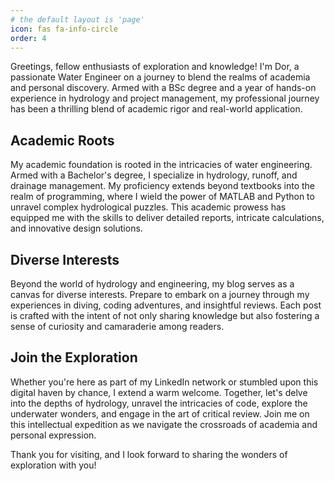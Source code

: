 ```yaml
---
# the default layout is 'page'
icon: fas fa-info-circle
order: 4
---
```


Greetings, fellow enthusiasts of exploration and knowledge! I'm Dor, a passionate Water Engineer on a journey to blend the realms of academia and personal discovery. Armed with a BSc degree and a year of hands-on experience in hydrology and project management, my professional journey has been a thrilling blend of academic rigor and real-world application.

## Academic Roots
My academic foundation is rooted in the intricacies of water engineering. Armed with a Bachelor's degree, I specialize in hydrology, runoff, and drainage management. My proficiency extends beyond textbooks into the realm of programming, where I wield the power of MATLAB and Python to unravel complex hydrological puzzles. This academic prowess has equipped me with the skills to deliver detailed reports, intricate calculations, and innovative design solutions.


## Diverse Interests
Beyond the world of hydrology and engineering, my blog serves as a canvas for diverse interests. Prepare to embark on a journey through my experiences in diving, coding adventures, and insightful reviews. Each post is crafted with the intent of not only sharing knowledge but also fostering a sense of curiosity and camaraderie among readers.

## Join the Exploration
Whether you're here as part of my LinkedIn network or stumbled upon this digital haven by chance, I extend a warm welcome. Together, let's delve into the depths of hydrology, unravel the intricacies of code, explore the underwater wonders, and engage in the art of critical review. Join me on this intellectual expedition as we navigate the crossroads of academia and personal expression.

Thank you for visiting, and I look forward to sharing the wonders of exploration with you!



